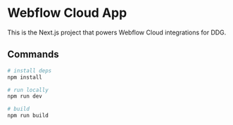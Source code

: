 # Webflow Cloud App

This is the Next.js project that powers Webflow Cloud integrations for DDG.

## Commands

```bash
# install deps
npm install

# run locally
npm run dev

# build
npm run build
```
